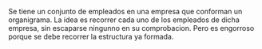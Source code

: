 Se tiene un conjunto de empleados en una empresa que conforman un organigrama.
La idea es recorrer cada uno de los empleados de dicha empresa, sin escaparse ningunno en su comprobacion. Pero es engorroso porque se debe recorrer la estructura ya formada.